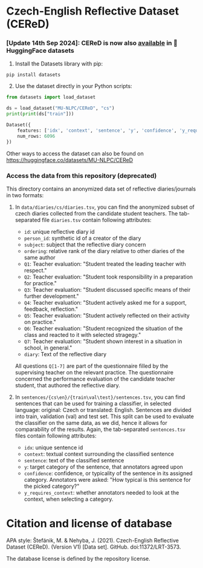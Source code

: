 # Czech-English Reflective Dataset (CEReD)

### [Update 14th Sep 2024]: CEReD is now also [available](https://huggingface.co/datasets/MU-NLPC/CEReD) in 🤗 HuggingFace datasets

1. Install the Datasets library with pip:

```shell
pip install datasets
```

2. Use the dataset directly in your Python scripts:

```python
from datasets import load_dataset

ds = load_dataset("MU-NLPC/CEReD", "cs")
print(print(ds["train"]))
```
```python
Dataset({
    features: ['idx', 'context', 'sentence', 'y', 'confidence', 'y_requires_context'],
    num_rows: 6096
})
```
Other ways to access the dataset can also be found on https://huggingface.co/datasets/MU-NLPC/CEReD 

### Access the data from this repository (deprecated)

This directory contains an anonymized data set of reflective diaries/journals
in two formats:

1. In `data/diaries/cs/diaries.tsv`, you can find the anonymized subset 
   of czech diaries collected from the candidate student teachers. 
   The tab-separated file `diaries.tsv` contain following attributes:
   * `id`: unique reflective diary id
   * `person_id`: synthetic id of a creator of the diary
   * `subject`: subject that the reflective diary concern
   * `ordering`: relative rank of the diary relative to other diaries of the same author
   * `Q1`: Teacher evaluation: "Student treated the leading teacher with respect."
   * `Q2`: Teacher evaluation: "Student took responsibility in a preparation for practice."
   * `Q3`: Teacher evaluation: "Student discussed specific means of their further development."
   * `Q4`: Teacher evaluation: "Student actively asked me for a support, feedback, reflection."
   * `Q5`: Teacher evaluation: "Student actively reflected on their activity on practice."
   * `Q6`: Teacher evaluation: "Student recognized the situation of the class and reacted to it with selected stragegy."
   * `Q7`: Teacher evaluation: "Student shown interest in a situation in school, in general."
   * `diary`: Text of the reflective diary
    
   All questions `Q[1-7]` are part of the questionnaire
   filled by the supervising teacher on the relevant practice. 
   The questionnaire concerned the performance evaluation of
   the candidate teacher student, that authored the reflective diary.
   
2. In `sentences/{cs\en}/{train\val\test}/sentences.tsv`, you can
   find sentences that can be used for training a classifier, in
   selected language: original: Czech or translated: English.
   Sentences are divided into train, validation (val) and test set.
   This split can be used to evaluate the classifier on the same
   data, as we did, hence it allows for comparability of 
   the results.
   Again, the tab-separated `sentences.tsv` files contain following 
   attributes:
    * `idx`: unique sentence id
    * `context`: textual context surrounding the classified sentence
    * `sentence`: text of the classified sentence
    * `y`: target category of the sentence, that annotators agreed upon
    * `confidence`: confidence, or typicality of the sentence in its assigned category. Annotators were asked: "How typical is this sentence for the picked category?"
    * `y_requires_context`: whether annotators needed to look at the context, when selecting a category.

# Citation and license of database

APA style: Štefánik, M. & Nehyba, J. (2021). Czech-English Reflective Dataset (CEReD). (Version V1) [Data set]. GitHub. doi:11372/LRT-3573.

The database license is defined by the repository license.
